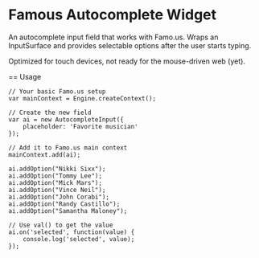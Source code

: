 Famous Autocomplete Widget
==========================

An autocomplete input field that works with Famo.us. Wraps an InputSurface and provides selectable
options after the user starts typing. 

Optimized for touch devices, not ready for the mouse-driven web (yet). 


== Usage
    
    // Your basic Famo.us setup
    var mainContext = Engine.createContext();

    // Create the new field
    var ai = new AutocompleteInput({
        placeholder: 'Favorite musician'
    });
    
    // Add it to Famo.us main context
    mainContext.add(ai);
    
    ai.addOption("Nikki Sixx");
    ai.addOption("Tommy Lee");
    ai.addOption("Mick Mars");
    ai.addOption("Vince Neil");
    ai.addOption("John Corabi");
    ai.addOption("Randy Castillo");
    ai.addOption("Samantha Maloney");
    
    // Use val() to get the value
    ai.on('selected', function(value) {
        console.log('selected', value);
    });
    
    